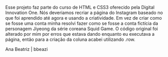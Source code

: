 Esse projeto faz parte do curso de HTML e CSS3 oferecido pela Digital Innovation One.
Nós deveriamos recriar a página do Instagram baseado no que foi aprendido até agora e usando a criatividade.
Em vez de criar como se fosse uma conta minha resolvi fazer como se fosse a conta fictícia da personagem Jiyeong da série coreana Squid Game.
O código original foi alterado por mim por erros que estava dando enquanto eu executava a página, então para a criação da coluna acabei utilizando .row.

Ana Beatriz | bbeazi
